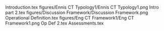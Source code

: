Introduction.tex
figures/Ennis CT Typology1/Ennis CT Typology1.png
Intro part 2.tex
figures/Discussion Framework/Discussion Framework.png
Operational Definition.tex
figures/Eng CT Framework1/Eng CT Framework1.png
Op Def 2.tex
Assessments.tex

